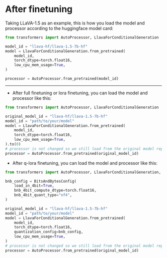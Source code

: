 # After finetuning

Taking LLaVA-1.5 as an example, this is how you load the model and processor according to the huggingface model card:
```python
from transformers import AutoProcessor, LlavaForConditionalGeneration

model_id = "llava-hf/llava-1.5-7b-hf"
model = LlavaForConditionalGeneration.from_pretrained(
    model_id, 
    torch_dtype=torch.float16, 
    low_cpu_mem_usage=True, 
)

processor = AutoProcessor.from_pretrained(model_id)
```

----------------

- After full finetuning or lora finetuning, you can load the model and processor like this:
```python
from transformers import AutoProcessor, LlavaForConditionalGeneration

original_model_id = "llava-hf/llava-1.5-7b-hf"
model_id = "path/to/your/model"
model = LlavaForConditionalGeneration.from_pretrained(
    model_id, 
    torch_dtype=torch.float16, 
    low_cpu_mem_usage=True, 
).to(0)
# processor is not changed so we still load from the original model repo
processor = AutoProcessor.from_pretrained(original_model_id)
```


- After q-lora finetuning, you can load the model and processor like this:
```python
from transformers import AutoProcessor, LlavaForConditionalGeneration, BitsAndBytesConfig

bnb_config = BitsAndBytesConfig(
    load_in_4bit=True,
    bnb_4bit_compute_dtype=torch.float16,
    bnb_4bit_quant_type="nf4", 
)

original_model_id = "llava-hf/llava-1.5-7b-hf"
model_id = "path/to/your/model"
model = LlavaForConditionalGeneration.from_pretrained(
    model_id, 
    torch_dtype=torch.float16,
    quantization_config=bnb_config,
    low_cpu_mem_usage=True, 
)
# processor is not changed so we still load from the original model repo
processor = AutoProcessor.from_pretrained(original_model_id)
```